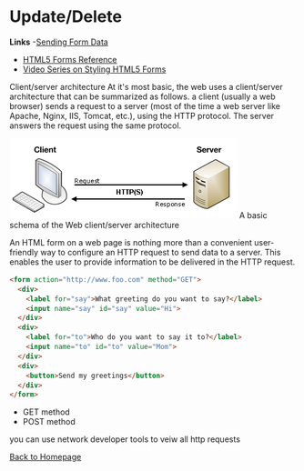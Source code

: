 # Update/Delete

**Links**
-[Sending Form Data](https://developer.mozilla.org/en-US/docs/Learn/Forms/Sending_and_retrieving_form_data)
- [HTML5 Forms Reference](https://htmlreference.io/forms/)
- [Video Series on Styling HTML5 Forms](https://www.youtube.com/playlist?list=PL4cUxeGkcC9g5_p_BVUGWykHfqx6bb7qK)

Client/server architecture
At it's most basic, the web uses a client/server architecture that can be summarized as follows. a client (usually a web browser) sends a request to a server (most of the time a web server like Apache, Nginx, IIS, Tomcat, etc.), using the HTTP protocol. The server answers the request using the same protocol.

![Client-Server](../img/client-server.png)
A basic schema of the Web client/server architecture

An HTML form on a web page is nothing more than a convenient user-friendly way to configure an HTTP request to send data to a server. This enables the user to provide information to be delivered in the HTTP request.


```html
<form action="http://www.foo.com" method="GET">
  <div>
    <label for="say">What greeting do you want to say?</label>
    <input name="say" id="say" value="Hi">
  </div>
  <div>
    <label for="to">Who do you want to say it to?</label>
    <input name="to" id="to" value="Mom">
  </div>
  <div>
    <button>Send my greetings</button>
  </div>
</form>
```

- GET method
- POST method

you can use network developer tools to veiw all http requests

[Back to Homepage](https://ashcaz.github.io/reading-notes)